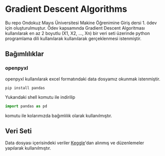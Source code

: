 # Gradient Descent Algorithms
Bu repo Ondokuz Mayıs Üniversitesi Makine Öğrenimine Giriş dersi 1. ödev için oluşturulmuştur.
Ödev kapsamında Gradient Descent Algoritması kullanılarak en az 2 boyutlu (X1, X2, ..., Xn) bir veri seti üzerinde python programlama dili kullanılarak kullanılarak gerçeklenmesi istenmiştir.

## Bağımlılıklar

### openpyxl
openpyxl kullanılarak excel formatındaki data dosyamız okunmak istenmiştir.
```shell
pip install pandas 
```
Yukarıdaki shell komutu ile indirilip

```python
import pandas as pd

```
komutu ile kolarımızda bağımlılık olarak kullanılmıştır.

## Veri Seti
Data dosyası içerisindeki veriler [Keggle](https://www.kaggle.com/datasets/shree1992/housedata)'dan alınmış ve düzenlemeler yapılarak kullanılmıştır.